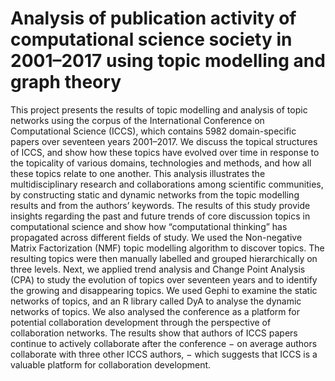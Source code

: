# Analysis of publication activity of computational science society in 2001–2017 using topic modelling and graph theory
This project presents the results of topic modelling and analysis of topic networks using the corpus of the International Conference on Computational Science (ICCS), which contains 5982 domain-specific papers over seventeen years 2001–2017. We discuss the topical structures of ICCS, and show how these topics have evolved over time in response to the topicality of various domains, technologies and methods, and how all these topics relate to one another. This analysis illustrates the multidisciplinary research and collaborations among scientific communities, by constructing static and dynamic networks from the topic modelling results and from the authors’ keywords. The results of this study provide insights regarding the past and future trends of core discussion topics in computational science and show how “computational thinking” has propagated across different fields of study. We used the Non-negative Matrix Factorization (NMF) topic modelling algorithm to discover topics. The resulting topics were then manually labelled and grouped hierarchically on three levels. Next, we applied trend analysis and Change Point Analysis (CPA) to study the evolution of topics over seventeen years and to identify the growing and disappearing topics. We used Gephi to examine the static networks of topics, and an R library called DyA to analyse the dynamic networks of topics. We also analysed the conference as a platform for potential collaboration development through the perspective of collaboration networks. The results show that authors of ICCS papers continue to actively collaborate after the conference − on average authors collaborate with three other ICCS authors, − which suggests that ICCS is a valuable platform for collaboration development.
